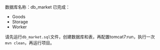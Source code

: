 数据库名称：db_market
已完成：
- Goods
- Storage
- Worker

请先运行`db_market.sql`文件，创建数据库和表，再配置tomcat7:run，执行一次`mvn clean`，再运行项目。
